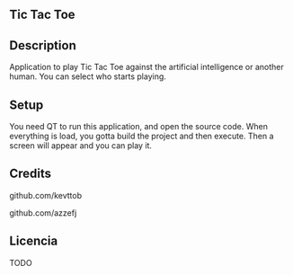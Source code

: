 ## Tic Tac Toe

## Description

Application to play Tic Tac Toe against the artificial intelligence or another human. 
You can select who starts playing.

## Setup

You need QT to run this application, and open the source code.
When everything is load, you gotta build the project and then execute. 
Then a screen will appear and you can play it.

## Credits

github.com/kevttob

github.com/azzefj

## Licencia

TODO
